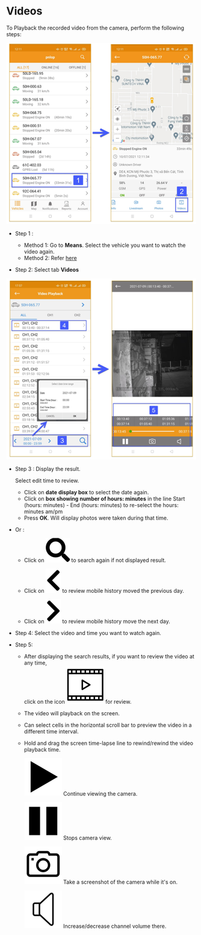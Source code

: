 # Videos

To Playback the recorded video from the camera, perform the following steps:

<span class="icon-left5">![Interface Web](/docs/assets/images/web-english/gotrack365-el/video-playback-1.jpg)

- Step 1 :
   - Method 1: Go to **Means**. Select the vehicle you want to watch the video again.
   - Method 2: Refer [here](en/modules/app-gotrack365/reports/playback-video/)

- Step 2: Select tab **Videos**

<span class="icon-left5">![Interface Web](/docs/assets/images/web-english/gotrack365-el/video-all-1.jpg)

- Step 3 : Display the result. 

  Select edit time to review.
    - Click on **date display box** to select the date again.
    - Click on **box showing number of hours: minutes** in the line Start (hours: minutes) - End (hours: minutes) to re-select the hours: minutes am/pm
    - Press **OK**. Will display photos were taken during that time.

- Or :

  - Click on <span class="icon-left svg-filter-blue1">![Ok](/docs/assets/images/web-interface/icon/SVG/search.svg) to search again if not displayed result.
  - Click on <span class="icon-left svg-filter-blue1">![Ok](/docs/assets/images/web-interface/icon/SVG/chevron-left.svg) to review mobile history moved the previous day.

  - Click on <span class="icon-left svg-filter-blue1">![Ok](/docs/assets/images/web-interface/icon/SVG/chevron-right.svg) to review mobile history move the next day.
- Step 4: Select the video and time you want to watch again.
- Step 5:
  * After displaying the search results, if you want to review the video at any time, <br> click on the icon <span class="icon-left svg-filter-info">![Ok](/docs/assets/images/web-interface/icon/SVG/icons8-video.svg) for review.

  * The video will playback on the screen.

  - Can select cells in the horizontal scroll bar to preview the video in a different time interval.

  - Hold and drag the screen time-lapse line to rewind/rewind the video playback time.

    <span class="icon-left svg-filter-info">![Ok](/docs/assets/images/web-interface/icon/SVG/icons8-play.svg) Continue viewing the camera.

    <span class="icon-left svg-filter-info">![Ok](/docs/assets/images/web-interface/icon/SVG/icons8-pause.svg) Stops camera view.

    <span class="icon-left svg-filter-info">![Ok](/docs/assets/images/web-interface/icon/SVG/icons8-camera.svg) Take a screenshot of the camera while it's on.

    <span class="icon-left svg-filter-info">![Ok](/docs/assets/images/web-interface/icon/SVG/icons8-sound-speaker.svg) Increase/decrease channel volume there.